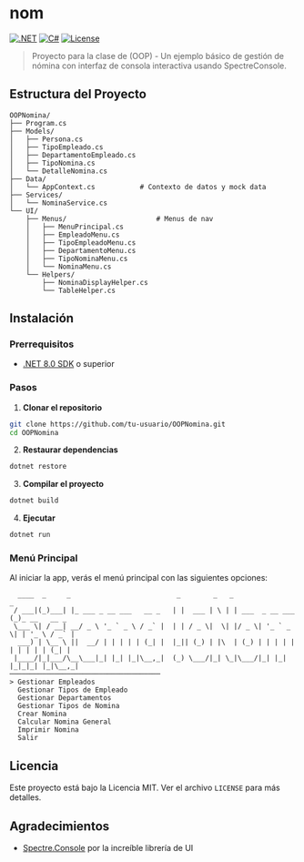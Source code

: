 # nom

[![.NET](https://img.shields.io/badge/.NET-8.0-512BD4?style=for-the-badge&logo=dotnet)](https://dotnet.microsoft.com/download/dotnet/8.0)
[![C#](https://img.shields.io/badge/C%23-12.0-239120?style=for-the-badge&logo=c-sharp)](https://docs.microsoft.com/en-us/dotnet/csharp/)
[![License](https://img.shields.io/badge/License-MIT-yellow.svg?style=for-the-badge)](LICENSE)

> Proyecto para la clase de (OOP) - Un ejemplo básico de gestión de nómina con interfaz de consola interactiva usando SpectreConsole.

## Estructura del Proyecto

```
OOPNomina/
├── Program.cs                      
├── Models/                         
│   ├── Persona.cs
│   ├── TipoEmpleado.cs
│   ├── DepartamentoEmpleado.cs
│   ├── TipoNomina.cs
│   └── DetalleNomina.cs
├── Data/
│   └── AppContext.cs           # Contexto de datos y mock data
├── Services/
│   └── NominaService.cs           
└── UI/
    ├── Menus/                      # Menus de nav
    │   ├── MenuPrincipal.cs
    │   ├── EmpleadoMenu.cs
    │   ├── TipoEmpleadoMenu.cs
    │   ├── DepartamentoMenu.cs
    │   ├── TipoNominaMenu.cs
    │   └── NominaMenu.cs
    └── Helpers/                    
        ├── NominaDisplayHelper.cs
        └── TableHelper.cs
```

## Instalación

### Prerrequisitos

- [.NET 8.0 SDK](https://dotnet.microsoft.com/download/dotnet/8.0) o superior

### Pasos

1. **Clonar el repositorio**
```bash
git clone https://github.com/tu-usuario/OOPNomina.git
cd OOPNomina
```

2. **Restaurar dependencias**
```bash
dotnet restore
```

3. **Compilar el proyecto**
```bash
dotnet build
```

4. **Ejecutar**
```bash
dotnet run
```

### Menú Principal

Al iniciar la app, verás el menú principal con las siguientes opciones:
```
  ____  _     _                          _        _   _                 _             
 / ___|(_)___| |_ ___ _ __ ___   __ _   | |  ___ | \ | | ___  _ __ ___ (_)_ __   __ _ 
 \___ \| / __| __/ _ \ '_ ` _ \ / _` |  | | / _ \|  \| |/ _ \| '_ ` _ \| | '_ \ / _` |
  ___) | \__ \ ||  __/ | | | | | (_| |  |_|| (_) | |\  | (_) | | | | | | | | | | (_| |
 |____/|_|___/\__\___|_| |_| |_|\__,_|  (_) \___/|_| \_|\___/|_| |_| |_|_|_| |_|\__,_|
─────────────────────────────────────
> Gestionar Empleados
  Gestionar Tipos de Empleado
  Gestionar Departamentos
  Gestionar Tipos de Nomina
  Crear Nomina
  Calcular Nomina General
  Imprimir Nomina
  Salir
```

## Licencia

Este proyecto está bajo la Licencia MIT. Ver el archivo `LICENSE` para más detalles.

## Agradecimientos
- [Spectre.Console](https://spectreconsole.net/) por la increíble librería de UI
